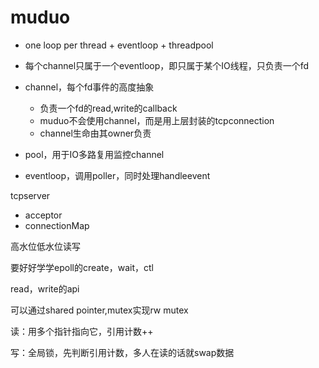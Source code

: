 # muduo



- one loop per thread + eventloop + threadpool



- 每个channel只属于一个eventloop，即只属于某个IO线程，只负责一个fd



- channel，每个fd事件的高度抽象
  - 负责一个fd的read,write的callback
  - muduo不会使用channel，而是用上层封装的tcpconnection
  - channel生命由其owner负责
- pool，用于IO多路复用监控channel
- eventloop，调用poller，同时处理handleevent





tcpserver

- acceptor
- connectionMap



高水位低水位读写



要好好学学epoll的create，wait，ctl

read，write的api



可以通过shared pointer,mutex实现rw mutex

读：用多个指针指向它，引用计数++

写：全局锁，先判断引用计数，多人在读的话就swap数据